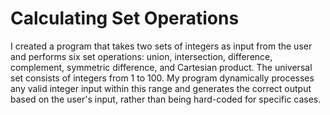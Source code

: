 # Calculating Set Operations

I created a program that takes two sets of integers as input from the user and performs six set operations: union, intersection, difference, complement, symmetric difference, and Cartesian product. The universal set consists of integers from 1 to 100. My program dynamically processes any valid integer input within this range and generates the correct output based on the user's input, rather than being hard-coded for specific cases.
